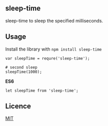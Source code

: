 
## sleep-time

sleep-time to sleep the specified milliseconds.

## Usage

Install the library with `npm install sleep-time`

```
var sleepTime = requre('sleep-time');

# second sleep
sleepTime(1000);
```


**ES6**

```
let sleepTime from 'sleep-time';
```


## Licence

[MIT](https://github.com/tcnksm/tool/blob/master/LICENCE)

